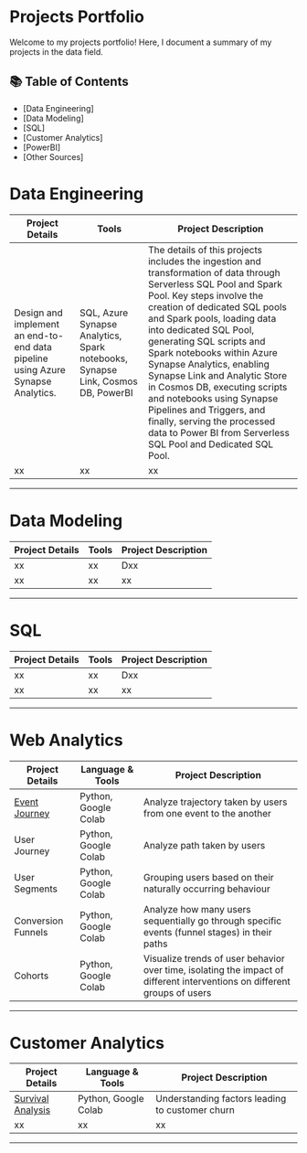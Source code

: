 # Projects Portfolio

Welcome to my projects portfolio! Here, I document a summary of my projects in the data field. 

## 📚 Table of Contents
- [Data Engineering]
- [Data Modeling]
- [SQL]
- [Customer Analytics]
- [PowerBI]
- [Other Sources]

# Data Engineering

| Project Details | Tools | Project Description | 
|---|---|---|
|Design and implement an end-to-end data pipeline using Azure Synapse Analytics. | SQL, Azure Synapse Analytics, Spark notebooks, Synapse Link, Cosmos DB, PowerBI | The details of this projects includes the ingestion and transformation of data through Serverless SQL Pool and Spark Pool. Key steps involve the creation of dedicated SQL pools and Spark pools, loading data into dedicated SQL Pool, generating SQL scripts and Spark notebooks within Azure Synapse Analytics, enabling Synapse Link and Analytic Store in Cosmos DB, executing scripts and notebooks using Synapse Pipelines and Triggers, and finally, serving the processed data to Power BI from Serverless SQL Pool and Dedicated SQL Pool. |
| xx | xx | xx |

***

# Data Modeling

| Project Details | Tools | Project Description | 
|---|---|---|
| xx | xx | Dxx |
| xx | xx | xx |

***

# SQL

| Project Details | Tools | Project Description | 
|---|---|---|
| xx | xx | Dxx |
| xx | xx | xx |

***
# Web Analytics

| Project Details | Language & Tools | Project Description | 
|---|---|---|
| [Event Journey](https://github.com/tusharkumarsaxena/web_analytics/blob/main/1_event_journey.ipynb) | Python, Google Colab | Analyze trajectory taken by users from one event to the another |
| User Journey | Python, Google Colab | Analyze path taken by users |
| User Segments | Python, Google Colab | Grouping users based on their naturally occurring behaviour |
| Conversion Funnels | Python, Google Colab | Analyze how many users sequentially go through specific events (funnel stages) in their paths |
| Cohorts | Python, Google Colab | Visualize trends of user behavior over time, isolating the impact of different interventions on different groups of users |


***
# Customer Analytics

| Project Details | Language & Tools | Project Description | 
|---|---|---|
| [Survival Analysis](https://github.com/tusharkumarsaxena/customer_analytics/tree/main/survival_analysis) | Python, Google Colab | Understanding factors leading to customer churn  |
| xx | xx | xx |

***
